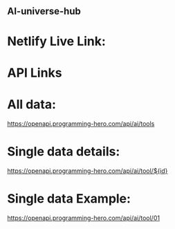 ## AI-universe-hub

# Netlify Live Link:

# API Links

# All data:

https://openapi.programming-hero.com/api/ai/tools

# Single data details:

https://openapi.programming-hero.com/api/ai/tool/${id}

# Single data Example:

https://openapi.programming-hero.com/api/ai/tool/01
